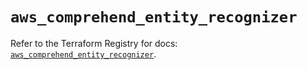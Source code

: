 # `aws_comprehend_entity_recognizer`

Refer to the Terraform Registry for docs: [`aws_comprehend_entity_recognizer`](https://registry.terraform.io/providers/hashicorp/aws/6.14.0/docs/resources/comprehend_entity_recognizer).

